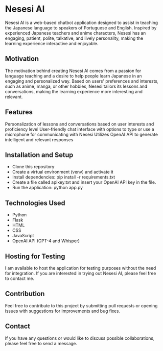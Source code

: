 # Nesesi AI
Nesesi AI is a web-based chatbot application designed to assist in teaching the Japanese language to speakers of Portuguese and English. Inspired by experienced Japanese teachers and anime characters, Nesesi has an engaging, patient, polite, talkative, and lively personality, making the learning experience interactive and enjoyable.

## Motivation
The motivation behind creating Nesesi AI comes from a passion for language teaching and a desire to help people learn Japanese in an engaging and personalized way. Based on users' preferences and interests, such as anime, manga, or other hobbies, Nesesi tailors its lessons and conversations, making the learning experience more interesting and relevant.

## Features
Personalization of lessons and conversations based on user interests and proficiency level
User-friendly chat interface with options to type or use a microphone for communicating with Nesesi
Utilizes OpenAI API to generate intelligent and relevant responses
## Installation and Setup
- Clone this repository
- Create a virtual environment (venv) and activate it
- Install dependencies: pip install -r requirements.txt
- Create a file called apikey.txt and insert your OpenAI API key in the file.
- Run the application: python app.py
## Technologies Used
- Python
- Flask
- HTML
- CSS
- JavaScript
- OpenAI API (GPT-4 and Whisper)
## Hosting for Testing
I am available to host the application for testing purposes without the need for integration. If you are interested in trying out Nesesi AI, please feel free to contact me.

## Contribution
Feel free to contribute to this project by submitting pull requests or opening issues with suggestions for improvements and bug fixes.

## Contact
If you have any questions or would like to discuss possible collaborations, please feel free to send a message.
